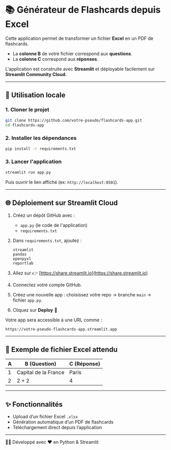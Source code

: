 # 📚 Générateur de Flashcards depuis Excel

Cette application permet de transformer un fichier **Excel** en un PDF de flashcards.
- La **colonne B** de votre fichier correspond aux **questions**.
- La **colonne C** correspond aux **réponses**.

L'application est construite avec **Streamlit** et déployable facilement sur **Streamlit Community Cloud**.

---

## 🚀 Utilisation locale

### 1. Cloner le projet
```bash
git clone https://github.com/votre-pseudo/flashcards-app.git
cd flashcards-app
```

### 2. Installer les dépendances
```bash
pip install -r requirements.txt
```

### 3. Lancer l'application
```bash
streamlit run app.py
```

Puis ouvrir le lien affiché (ex: `http://localhost:8501`).

---

## 🌐 Déploiement sur Streamlit Cloud

1. Créez un dépôt GitHub avec :
   - `app.py` (le code de l'application)
   - `requirements.txt`

2. Dans `requirements.txt`, ajoutez :
   ```
   streamlit
   pandas
   openpyxl
   reportlab
   ```

3. Allez sur 👉 [https://share.streamlit.io](https://share.streamlit.io)
4. Connectez votre compte GitHub.
5. Créez une nouvelle app : choisissez votre repo → branche `main` → fichier `app.py`.
6. Cliquez sur **Deploy** 🎉

Votre app sera accessible à une URL comme :
```
https://votre-pseudo-flashcards-app.streamlit.app
```

---

## 📂 Exemple de fichier Excel attendu

| A   | B (Question)        | C (Réponse)     |
|-----|---------------------|-----------------|
| 1   | Capital de la France | Paris          |
| 2   | 2 + 2                | 4              |

---

## ✨ Fonctionnalités
- Upload d’un fichier Excel `.xlsx`
- Génération automatique d’un PDF de flashcards
- Téléchargement direct depuis l’application

---

👨‍💻 Développé avec ❤️ en Python & Streamlit

